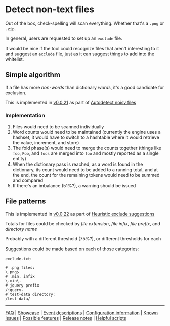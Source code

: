 # Detect non-text files

Out of the box, check-spelling will scan everything. Whether that's a `.png` or `.zip`.

In general, users are requested to set up an `exclude` file.

It would be nice if the tool could recognize files that aren't interesting to it and suggest an `exclude` file, just as it can suggest things to add into the whitelist.

## Simple algorithm

If a file has more *non-words* than dictionary *words*, it's a good candidate for exclusion.

This is implemented in [v0.0.21](https://github.com/check-spelling/check-spelling/releases/tag/v0.0.21) as part of [Autodetect noisy files](./Feature:-Autodetect-noisy-files.md)

### Implementation

1. Files would need to be scanned individually
1. Word counts would need to be maintained (currently the engine uses a hashset, it would have to switch to a hashtable where it would retrieve the value, increment, and store)
1. The fold phase(s) would need to merge the counts together (things like `foo`, `Foo`, and `foos` are merged into `foo` and mostly reported as a single entity)
1. When the dictionary pass is reached, as a word is found in the dictionary, its count would need to be added to a running total, and at the end, the count for the remaining tokens would need to be summed and compared
1. If there's an imbalance (51%?), a warning should be issued

## File patterns

This is implemented in [v0.0.22](https://github.com/check-spelling/check-spelling/releases/tag/v0.0.22) as part of [Heuristic exclude suggestions](./Feature:-Heuristic-exclude-suggestions.md)

Totals for files could be checked by *file extension*, *file infix*, *file prefix*, and *directory name*

Probably with a different threshold (75%?), or different thresholds for each

Suggestions could be made based on each of those categories:

`exclude.txt`:
```
# .png files:
\.png$
# .min. infix
\.min\.
# jquery prefix
/jquery-
# test-data directory:
/test-data/
```

---
[FAQ](FAQ.md) | [Showcase](Showcase.md) | [Event descriptions](Event-descriptions.md) | [Configuration information](Configuration-information.md) | [Known Issues](Known-Issues.md) | [Possible features](Possible-features.md) | [Release notes](Release-notes.md) | [Helpful scripts](Helpful-scripts.md)
